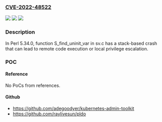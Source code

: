### [CVE-2022-48522](https://cve.mitre.org/cgi-bin/cvename.cgi?name=CVE-2022-48522)
![](https://img.shields.io/static/v1?label=Product&message=n%2Fa&color=blue)
![](https://img.shields.io/static/v1?label=Version&message=n%2Fa&color=blue)
![](https://img.shields.io/static/v1?label=Vulnerability&message=n%2Fa&color=brighgreen)

### Description

In Perl 5.34.0, function S_find_uninit_var in sv.c has a stack-based crash that can lead to remote code execution or local privilege escalation.

### POC

#### Reference
No PoCs from references.

#### Github
- https://github.com/adegoodyer/kubernetes-admin-toolkit
- https://github.com/raylivesun/pldo

